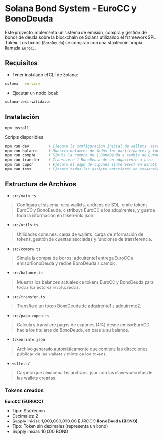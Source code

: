 # Solana Bond System - EuroCC y BonoDeuda

Este proyecto implementa un sistema de emisión, compra y gestión de bonos de deuda sobre la blockchain de Solana utilizando el framework SPL Token. Los bonos (`BonoDeuda`) se compran con una stablecoin propia llamada `EuroCC`.

## Requisitos

- Tener instalado el CLI de Solana:
```bash
solana --version
```
- Ejecutar un nodo local:
```bash
solana-test-validator
```

## Instalación

```bash
npm install
```

Scripts disponibles
```bash
npm run dev         # Ejecuta la configuración inicial de wallets, airdrops y emisión de tokens
npm run balance     # Muestra balances de todos los participantes y tokens
npm run compra      # Simula la compra de 1 BonoDeuda a cambio de EuroCC
npm run transfer    # Transfiere 1 BonoDeuda de un adquirente a otro
npm run cupon       # Ejecuta el pago de cupones (intereses) en EuroCC a los poseedores de bonos
npm run test        # Ejecuta todos los scripts anteriores en secuencia
```

## Estructura de Archivos

- `src/main.ts`
> Configura el sistema: crea wallets, airdrops de SOL, emite tokens EuroCC y BonoDeuda, distribuye EuroCC a los adquirentes, y guarda toda la información en token-info.json.
- `src/utils.ts`
> Utilidades comunes: carga de wallets, carga de información de tokens, gestión de cuentas asociadas y funciones de transferencia.
- `src/compra.ts`
> Simula la compra de bonos: adquirente1 entrega EuroCC a emisorBonoDeuda y recibe BonoDeuda a cambio.
- `src/balance.ts`
> Muestra los balances actuales de tokens EuroCC y BonoDeuda para todos los actores involucrados.
- `src/transfer.ts`
> Transfiere un token BonoDeuda de adquirente1 a adquirente2.
- `src/pago-cupon.ts`
> Calcula y transfiere pagos de cupones (4%) desde emisorEuroCC hacia los titulares de BonoDeuda, en base a su balance.
- `token-info.json`
> Archivo generado automáticamente que contiene las direcciones públicas de las wallets y mints de los tokens.
- `wallets/`
> Carpeta que almacena los archivos .json con las claves secretas de las wallets creadas.

### Tokens creados

**EuroCC (EUROCC)**
- Tipo: Stablecoin
- Decimales: 2
- Supply inicial: 1,000,000,000.00 EUROCC
**BonoDeuda (BONO)**
- Tipo: Token sin decimales (representa un bono)
- Supply inicial: 10,000 BONO
